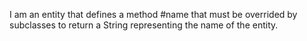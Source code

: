 I am an entity that defines a method #name that must be overrided by subclasses to return a String representing the name of the entity.